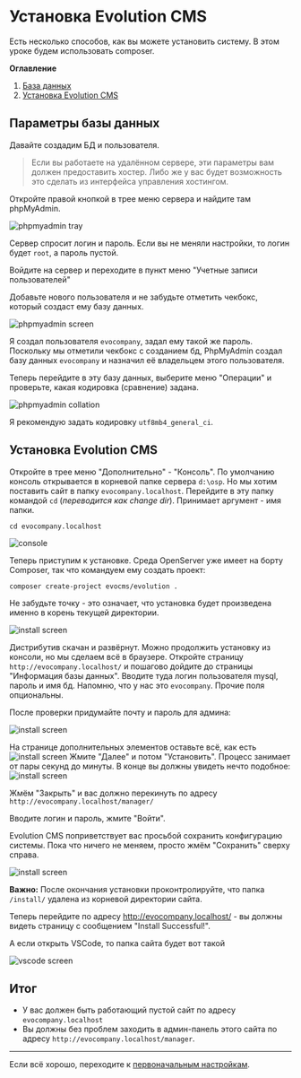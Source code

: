 # Установка Evolution CMS

Есть несколько способов, как вы можете установить систему.
В этом уроке будем использовать composer.

**Оглавление**

1. [База данных](#part1)
2. [Установка Evolution CMS](#part2)


## Параметры базы данных <a name="part1"></a>

Давайте создадим БД и пользователя.

> Если вы работаете на удалённом сервере, эти параметры вам должен предоставить хостер. Либо же у вас будет возможность это сделать из интерфейса управления хостингом.

Откройте правой кнопкой в трее меню сервера и найдите там phpMyAdmin.

![phpmyadmin tray](assets/images/s6.png)

Сервер спросит логин и пароль. Если вы не меняли настройки, то логин будет `root`, а пароль пустой.

Войдите на сервер и переходите в пункт меню "Учетные записи пользователей"

Добавьте нового пользователя и не забудьте отметить чекбокс, который создаст ему базу данных.

![phpmyadmin screen](assets/images/s7.png)

Я создал пользователя `evocompany`, задал ему такой же пароль.
Поскольку мы отметили чекбокс с созданием бд, PhpMyAdmin создал базу данных `evocompany` и назначил её владельцем этого пользователя.

Теперь перейдите в эту базу данных, выберите меню "Операции" и проверьте, какая кодировка (сравнение) задана.

![phpmyadmin collation](assets/images/s8.png)

Я рекомендую задать кодировку `utf8mb4_general_ci`.


## Установка Evolution CMS <a name="part2"></a>

Откройте в трее меню "Дополнительно" - "Консоль".
По умолчанию консоль открывается в корневой папке сервера `d:\osp`. Но мы хотим поставить сайт в папку `evocompany.localhost`.
Перейдите в эту папку командой `cd` (*переводится как change dir*). Принимает аргумент - имя папки.
```
cd evocompany.localhost
```
![console](assets/images/s9.png)

Теперь приступим к установке. Среда OpenServer уже имеет на борту Composer, так что командуем ему создать проект:
```
composer create-project evocms/evolution .
```
Не забудьте точку - это означает, что установка будет произведена именно в корень текущей директории.

![install screen](assets/images/s10.png)

Дистрибутив скачан и развёрнут. Можно продолжить установку из консоли, но мы сделаем всё в браузере. 
Откройте страницу `http://evocompany.localhost/` и пошагово дойдите до страницы "Информация базы данных". Вводите туда логин пользователя mysql, пароль и имя бд. Напомню, что у нас это `evocompany`. Прочие поля опциональны.

После проверки придумайте почту и пароль для админа:

![install screen](assets/images/s11.png)

На странице дополнительных элементов оставьте всё, как есть
![install screen](assets/images/s12.png)
Жмите "Далее" и потом "Установить". Процесс занимает от пары секунд до минуты.
В конце вы должны увидеть нечто подобное:
![install screen](assets/images/s13.png)

Жмём "Закрыть" и вас должно перекинуть по адресу `http://evocompany.localhost/manager/`

Вводите логин и пароль, жмите "Войти".

Evolution CMS поприветствует вас просьбой сохранить конфигурацию системы. Пока что ничего не меняем, просто жмём "Сохранить" сверху справа.

![install screen](assets/images/s14.png)

**Важно:** После окончания установки проконтролируйте, что папка `/install/` удалена из корневой директории сайта.

Теперь перейдите по адресу http://evocompany.localhost/ - вы должны видеть страницу с сообщением "Install Successful!".

А если открыть VSCode, то папка сайта будет вот такой

![vscode screen](assets/images/s15.png)

## Итог

- У вас должен быть работающий пустой сайт по адресу `evocompany.localhost`
- Вы должны без проблем заходить в админ-панель этого сайта по адресу `http://evocompany.localhost/manager`.

---

Если всё хорошо, переходите к [первоначальным настройкам](/003_%D0%9F%D0%B5%D1%80%D0%B2%D0%BE%D0%BD%D0%B0%D1%87%D0%B0%D0%BB%D1%8C%D0%BD%D1%8B%D0%B5%20%D0%BD%D0%B0%D1%81%D1%82%D1%80%D0%BE%D0%B9%D0%BA%D0%B8.md).
